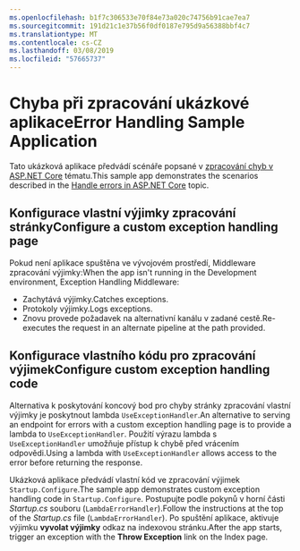 ```yaml
---
ms.openlocfilehash: b1f7c306533e70f84e73a020c74756b91cae7ea7
ms.sourcegitcommit: 191d21c1e37b56f0df0187e795d9a56388bbf4c7
ms.translationtype: MT
ms.contentlocale: cs-CZ
ms.lasthandoff: 03/08/2019
ms.locfileid: "57665737"
---
```

# <a name="error-handling-sample-application"></a><span data-ttu-id="4b576-101">Chyba při zpracování ukázkové aplikace</span><span class="sxs-lookup"><span data-stu-id="4b576-101">Error Handling Sample Application</span></span>

<span data-ttu-id="4b576-102">Tato ukázková aplikace předvádí scénáře popsané v [zpracování chyb v ASP.NET Core](https://docs.microsoft.com/aspnet/core/fundamentals/error-handling) tématu.</span><span class="sxs-lookup"><span data-stu-id="4b576-102">This sample app demonstrates the scenarios described in the [Handle errors in ASP.NET Core](https://docs.microsoft.com/aspnet/core/fundamentals/error-handling) topic.</span></span>

## <a name="configure-a-custom-exception-handling-page"></a><span data-ttu-id="4b576-103">Konfigurace vlastní výjimky zpracování stránky</span><span class="sxs-lookup"><span data-stu-id="4b576-103">Configure a custom exception handling page</span></span>

<span data-ttu-id="4b576-104">Pokud není aplikace spuštěna ve vývojovém prostředí, Middleware zpracování výjimky:</span><span class="sxs-lookup"><span data-stu-id="4b576-104">When the app isn't running in the Development environment, Exception Handling Middleware:</span></span>

* <span data-ttu-id="4b576-105">Zachytává výjimky.</span><span class="sxs-lookup"><span data-stu-id="4b576-105">Catches exceptions.</span></span>
* <span data-ttu-id="4b576-106">Protokoly výjimky.</span><span class="sxs-lookup"><span data-stu-id="4b576-106">Logs exceptions.</span></span>
* <span data-ttu-id="4b576-107">Znovu provede požadavek na alternativní kanálu v zadané cestě.</span><span class="sxs-lookup"><span data-stu-id="4b576-107">Re-executes the request in an alternate pipeline at the path provided.</span></span>

## <a name="configure-custom-exception-handling-code"></a><span data-ttu-id="4b576-108">Konfigurace vlastního kódu pro zpracování výjimek</span><span class="sxs-lookup"><span data-stu-id="4b576-108">Configure custom exception handling code</span></span>

<span data-ttu-id="4b576-109">Alternativa k poskytování koncový bod pro chyby stránky zpracování vlastní výjimky je poskytnout lambda `UseExceptionHandler`.</span><span class="sxs-lookup"><span data-stu-id="4b576-109">An alternative to serving an endpoint for errors with a custom exception handling page is to provide a lambda to `UseExceptionHandler`.</span></span> <span data-ttu-id="4b576-110">Použití výrazu lambda s `UseExceptionHandler` umožňuje přístup k chybě před vrácením odpovědi.</span><span class="sxs-lookup"><span data-stu-id="4b576-110">Using a lambda with `UseExceptionHandler` allows access to the error before returning the response.</span></span>

<span data-ttu-id="4b576-111">Ukázková aplikace předvádí vlastní kód ve zpracování výjimek `Startup.Configure`.</span><span class="sxs-lookup"><span data-stu-id="4b576-111">The sample app demonstrates custom exception handling code in `Startup.Configure`.</span></span> <span data-ttu-id="4b576-112">Postupujte podle pokynů v horní části *Startup.cs* souboru (`LambdaErrorHandler`).</span><span class="sxs-lookup"><span data-stu-id="4b576-112">Follow the instructions at the top of the *Startup.cs* file (`LambdaErrorHandler`).</span></span> <span data-ttu-id="4b576-113">Po spuštění aplikace, aktivuje výjimku **vyvolat výjimky** odkaz na indexovou stránku.</span><span class="sxs-lookup"><span data-stu-id="4b576-113">After the app starts, trigger an exception with the **Throw Exception** link on the Index page.</span></span>
